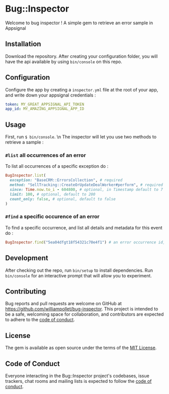 # Bug::Inspector

Welcome to bug inspector ! A simple gem to retrieve an error sample in Appsignal

## Installation

Download the repository. After creating your configuration folder, you will have the api available by using `bin/console` on this repo.

## Configuration

Configure the app by creating a `inspector.yml` file at the root of your app, and write down your appsignal credentials :

```yaml
token: MY_GREAT_APPSIGNAL_API_TOKEN
app_id: MY_AMAZING_APPSIGNAL_APP_ID
```

## Usage

First, run `$ bin/console`.
\n
The inspector will let you use two methods to retrieve a sample :

### `#list` all occurrences of an error

To list all occurrences of a specific exception do :
```ruby
BugInspector.list(
  exception: "BaseCRM::ErrorsCollection", # required
  method: "SellTracking::CreateOrUpdateDealWorker#perform", # required
  since: Time.now.to_i - 604800, # optional, in Timestamp default to 7 days ago
  limit: 100, # optional, default to 200
  count_only: false, # optional, default to false
)
```

### `#find` a specific occurence of an error

To find a specific occurrence, and list all details and metadata for this event do :
```ruby
BugInspector.find("5ea04dfgt18f54321c70e4f1") # an error occurrence id, you can retrieve it by listing all occurrences of an error
```

## Development

After checking out the repo, run `bin/setup` to install dependencies. Run `bin/console` for an interactive prompt that will allow you to experiment.

## Contributing

Bug reports and pull requests are welcome on GitHub at https://github.com/williampollet/bug-inspector. This project is intended to be a safe, welcoming space for collaboration, and contributors are expected to adhere to the [code of conduct](https://github.com/williampollet/bug-inspector/blob/master/CODE_OF_CONDUCT.md).


## License

The gem is available as open source under the terms of the [MIT License](https://opensource.org/licenses/MIT).

## Code of Conduct

Everyone interacting in the Bug::Inspector project's codebases, issue trackers, chat rooms and mailing lists is expected to follow the [code of conduct](https://github.com/williampollet/bug-inspector/blob/master/CODE_OF_CONDUCT.md).
